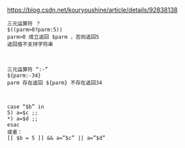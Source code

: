 <https://blog.csdn.net/kouryoushine/article/details/92838138>

```
三元运算符 ？
$((parm>0?parm:5))  
parm>0 成立返回 $parm ，否则返回5
返回值不支持字符串



三元运算符 “:-”
${parm:-34}
parm 存在返回 ${parm} 不存在返回34



case “$b” in
5) a=$c ;;
*) a=$d ;;
esac
或者：
[[ $b = 5 ]] && a=”$c” || a=”$d”


```

